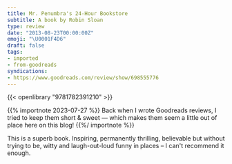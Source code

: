 ```yaml
---
title: Mr. Penumbra's 24-Hour Bookstore
subtitle: A book by Robin Sloan
type: review
date: "2013-08-23T00:00:00Z"
emoji: "\U0001F4D6"
draft: false
tags:
- imported
- from-goodreads
syndications:
- https://www.goodreads.com/review/show/698555776
---
```


{{< openlibrary "9781782391210" >}}

{{% importnote 2023-07-27 %}}
Back when I wrote Goodreads reviews, I tried to keep them short & sweet — which makes them seem a little out of place here on this blog!
{{%/ importnote %}}

This is a superb book. Inspiring, permanently thrilling, believable but without trying to be, witty and laugh-out-loud funny in places – I can't recommend it enough.
